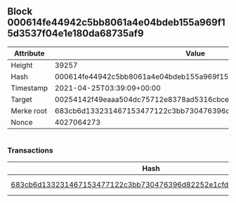 ## Block 000614fe44942c5bb8061a4e04bdeb155a969f15d3537f04e1e180da68735af9

Attribute | Value
--- | ---
Height | 39257
Hash | 000614fe44942c5bb8061a4e04bdeb155a969f15d3537f04e1e180da68735af9
Timestamp | 2021-04-25T03:39:09+00:00
Target | 00254142f49eaaa504dc75712e8378ad5316cbcead634704b3734b6271167cc4
Merke root | 683cb6d133231467153477122c3bb730476396d82252e1cfd5dbf6f49e771d8b
Nonce | 4027064273

```

```

### Transactions

Hash | Amount
--- | ---
[683cb6d133231467153477122c3bb730476396d82252e1cfd5dbf6f49e771d8b](683cb6d133231467153477122c3bb730476396d82252e1cfd5dbf6f49e771d8b.md) | 10.00000000 SKEPTI 
